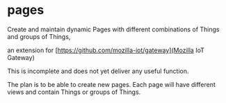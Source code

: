 # pages
Create and maintain dynamic Pages with different combinations of Things and groups of Things,

an extension for [https://github.com/mozilla-iot/gateway](Mozilla IoT Gateway)

This is incomplete and does not yet deliver any useful function.

The plan is to be able to create new pages. Each page will have different views and contain Things or groups of Things.